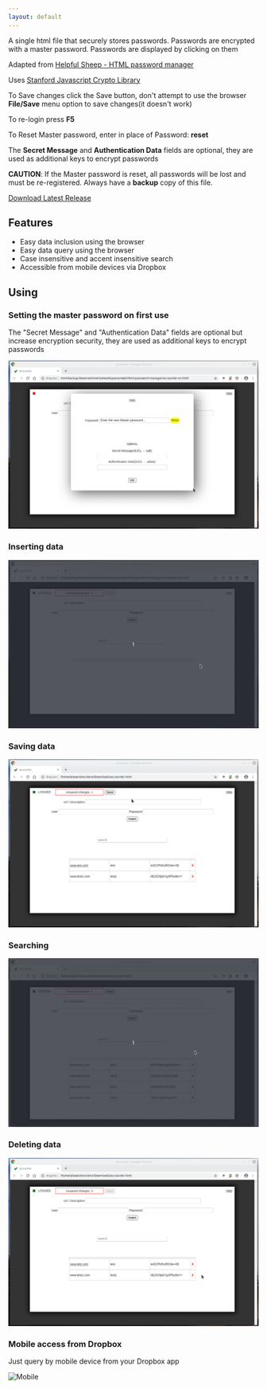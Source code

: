 ```yaml
---
layout: default
---
```


A single html file that securely stores passwords. Passwords are encrypted with a master password. Passwords are displayed by clicking on them

Adapted from [Helpful Sheep - HTML password manager](https://helpfulsheep.com/2012-01-20-html-password-manager/)

Uses [Stanford Javascript Crypto Library](http://bitwiseshiftleft.github.io/sjcl/)

To Save changes click the Save button, don't attempt to use the browser **File/Save** menu option to save changes(it doesn't work)

To re-login press **F5**

To Reset Master password, enter in place of Password: **reset**

The **Secret Message** and **Authentication Data** fields are optional, they are used as additional keys to encrypt passwords

**CAUTION**: If the Master password is reset, all passwords will be lost and must be re-registered. Always have a **backup** copy of this file.

[Download Latest Release](https://github.com/alexandrecvieira/html-password-manager/releases/latest)

## Features

* Easy data inclusion using the browser
* Easy data query using the browser
* Case insensitive and accent insensitive search
* Accessible from mobile devices via Dropbox

## Using
### Setting the master password on first use

The "Secret Message" and "Authentication Data" fields are optional but increase encryption security, they are used as additional keys to encrypt passwords

![Master Password](images/setup-master-password.gif)

### Inserting data

![Inserting Data](images/insert-data.gif)

### Saving data

![Save Data](images/save-date.gif)

### Searching

![Search](images/search.gif)

### Deleting data

![Delete](images/del-data.gif)

### Mobile access from Dropbox

Just query by mobile device from your Dropbox app

![Mobile](images/mobile-access.gif)
